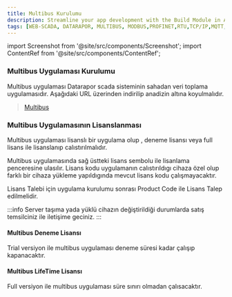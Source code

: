 ```yaml
---
title: Multibus Kurulumu
description: Streamline your app development with the Build Module in Appcircle, offering automated builds for iOS and Android platforms.
tags: [WEB-SCADA, DATARAPOR, MULTIBUS, MODBUS,PROFINET,RTU,TCP/IP,MQTT,BACNET,SCADA,VERI TOPLAMA]
---
```


import Screenshot from '@site/src/components/Screenshot';
import ContentRef from '@site/src/components/ContentRef';

### Multibus Uygulaması Kurulumu

Multibus uygulaması Datarapor scada sisteminin sahadan veri toplama uygulamasıdır.
Aşağıdaki URL üzerinden indirilip anadizin altına koyulmalıdır.



> [Multibus](https:zake.com.tr)


### Multibus Uygulamasının Lisanslanması

Multibus uygulaması lisanslı bir uygulama olup , deneme lisansı veya full lisans ile lisanslanıp calıstırılmalıdır.


Multibus uygulamasında sağ üstteki lisans sembolu ile lisanlama penceresine ulasılır.
Lisans kodu uygulamanın calıstırıldıgı cihaza özel olup farklı bir cihaza yükleme yapıldıgında mevcut lisans kodu çalışmayacaktır.

Lisans Talebi için uygulama kurulumu sonrası Product Code ile Lisans Talep edilmelidir.

:::info
Server taşıma yada yüklü cihazın değiştirildiği durumlarda satış temsilciniz ile iletişime geciniz.
:::

<Screenshot url='/img/mb3.png' /> 

#### Multibus Deneme Lisansı
Trial versiyon ile multibus uygulaması deneme süresi kadar çalışıp kapanacaktır.



#### Multibus LifeTime Lisansı
Full versiyon ile multibus uygulaması süre sınırı olmadan çalısacaktır.

<Screenshot url='/img/mb4.png' /> 